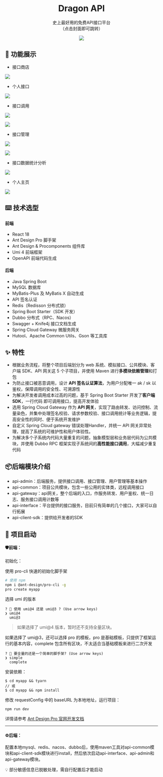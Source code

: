 <h1 align="center">Dragon API</h1>
<div align="center">
史上最好用的免费API接口平台<br>
    （点击封面即可跳转）
</div>
<p align="center">
  <a target="_blank" href="http://123.60.212.37/profile">
    <img  src="https://pic.imgdb.cn/item/64d368ae1ddac507cc037d23.png">
  </a>
</p>




## 🌈 功能展示

- 接口商店

[![](https://pic.imgdb.cn/item/64d369eb1ddac507cc064453.png)](https://ant.design)

- 个人接口

![](https://pic.imgdb.cn/item/64d36b3d1ddac507cc0905a5.png)

- 接口调用

![](https://pic.imgdb.cn/item/64d36d411ddac507cc0d3cff.png)

![](https://pic.imgdb.cn/item/64d36d571ddac507cc0d7033.png)

- 接口管理

![](https://pic.imgdb.cn/item/64d36c1c1ddac507cc0ae401.png)

![](https://pic.imgdb.cn/item/64d36c4e1ddac507cc0b4c4b.png)

- 接口数据统计分析

![](https://pic.imgdb.cn/item/64d36c931ddac507cc0bd663.png)

- 个人主页

![](https://pic.imgdb.cn/item/64d36d0f1ddac507cc0cd4fe.png)





## ⌨️ 技术选型

#### 前端

- React 18
- Ant Design Pro 脚手架
- Ant Design & Procomponents 组件库
- Umi 4 前端框架
- OpenAPI 前端代码生成

#### 后端

- Java Spring Boot
- MySQL 数据库
- MyBatis-Plus 及 MyBatis X 自动生成
- API 签名认证
- Redis（Redisson 分布式锁）
- Spring Boot Starter（SDK 开发）
- Dubbo 分布式（RPC、Nacos）
- Swagger + Knife4j 接口文档生成
- Spring Cloud Gateway 微服务网关
- Hutool、Apache Common Utils、Gson 等工具库



## ✨ 特性

- 根据业务流程，将整个项目后端划分为 web 系统、模拟接口、公共模块、客户端 SDK、API 网关这 5 个子项目，并使用 Maven 进行**多模块依赖管理**和打包
- 为防止接口被恶意调用，设计 **API 签名认证算法**，为用户分配唯一 ak / sk 以鉴权，保障调用的安全性、可溯源性
- 为解决开发者调用成本过高的问题，基于 Spring Boot Starter 开发了**客户端 SDK**，一行代码 即可调用接口，提高开发体验
- 选用 Spring Cloud Gateway 作为 **API 网关**，实现了路由转发、访问控制、流量染色，并集中处理签名校验、请求参数校验、接口调用统计等业务逻辑，提高安全性的同时、便于系统开发维护
- 自定义 Spring Cloud gateway 错误处理Handler，并统一 API 网关异常处理，提高了系统的可维护性和用户体验性。
- 为解决多个子系统内代码大量重复的问题，抽象模型层和业务层代码为公共模块，并使用 Dubbo RPC 框架实现子系统间的**高性能接口调用**，大幅减少重复代码



## 📦后端模块介绍

- api-admin：后端服务，提供接口调用、接口管理、用户管理等基本操作
- api-common：项目公共模块，包含一些公用的实体类，远程调用接口
- api-gateway：api网关，整个后端的入口，作服务转发、用户鉴权、统一日志、服务接口调用计数等
- api-interface：平台提供的接口服务，目前只有简单的几个接口，大家可以自行拓展
- api-client-sdk：提供给开发者的SDK



## 🔨  项目启动

#### 🛡前端：

初始化：

使用 pro-cli 快速的初始化脚手架

```bash
# 使用 npm
npm i @ant-design/pro-cli -g
pro create myapp
```

选择 umi 的版本

```shell
? 🐂 使用 umi@4 还是 umi@3 ? (Use arrow keys)
❯ umi@4
  umi@3
```

> 如果选择了 umi@4 版本，暂时还不支持全量区块。

如果选择了 umi@3，还可以选择 pro 的模板，pro 是基础模板，只提供了框架运行的基本内容，complete 包含所有区块，不太适合当基础模板来进行二次开发

```shell
? 🚀 要全量的还是一个简单的脚手架? (Use arrow keys)
❯ simple
  complete
```

安装依赖：

```shell
$ cd myapp && tyarn
// 或
$ cd myapp && npm install
```

修改 requestConfig 中的 baseURL 为本地地址，运行项目：

```shell
npm run dev
```

详情请参考 [Ant Design Pro 官网开发文档](https://pro.ant.design/zh-CN/docs/getting-started/)



---



#### ⚙️后端：

配置本地mysql、redis、nacos、dubbo后，使用maven工具对api-common模块和api-client-sdk模块进行install，然后依次启动api-interface、api-admin和api-gateway模块。

💡 部分敏感信息已脱敏处理，需自行配置后才能启动